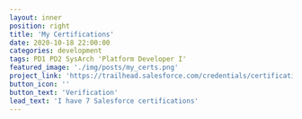 ```yaml
---
layout: inner
position: right
title: 'My Certifications'
date: 2020-10-18 22:00:00
categories: development
tags: PD1 PD2 SysArch 'Platform Developer I'
featured_image: './img/posts/my_certs.png'
project_link: 'https://trailhead.salesforce.com/credentials/certification-detail-print?searchString=RvOoAAGJRm10MvT4BB8OzPxFJCcqMdOOK2usGqRy54N34XuO7BkyjhBmBSbib2pA'
button_icon: ''
button_text: 'Verification'
lead_text: 'I have 7 Salesforce certifications'
---
```

